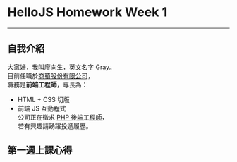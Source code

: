 # HelloJS Homework Week 1
***
## 自我介紹
大家好，我叫廖向生，英文名字 Gray。  
目前任職於[商積股份有限公司](http://www.strategicsale.com)，  
職務是**前端工程師**，專長為：  
+ HTML + CSS 切版  
+ 前端 JS 互動程式  
公司正在徵求 [PHP 後端工程師](https://www.104.com.tw/job/?jobno=4xdp1&jobsource=)，  
若有興趣請踴躍投遞履歷。  

## 第一週上課心得

